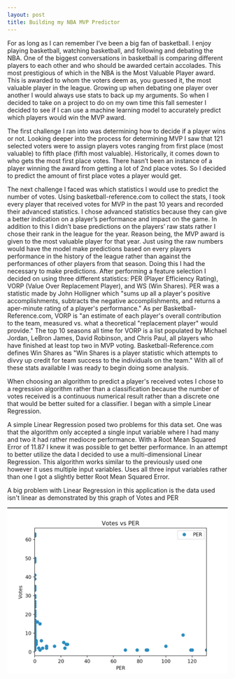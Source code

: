 ```yaml
---
layout: post
title: Building my NBA MVP Predictor
---
```


For as long as I can remember I’ve been a big fan of basketball. I enjoy playing basketball, watching basketball, and following and debating the NBA. One of the biggest conversations in basketball is comparing different players to each other and who should be awarded certain accolades. This most prestigious of which in the NBA is the Most Valuable Player award. This is awarded to whom the voters deem as, you guessed it, the most valuable player in the league. Growing up when debating one player over another I would always use stats to back up my arguments. So when I decided to take on a project to do on my own time this fall semester I decided to see if I can use a machine learning model to accurately predict which players would win the MVP award.

The first challenge I ran into was determining how to decide if a player wins or not. Looking deeper into the process for determining MVP I saw that 121 selected voters were to assign players votes ranging from first place (most valuable) to fifth place (fifth most valuable). Historically, it comes down to who gets the most first place votes. There hasn’t been an instance of a player winning the award from getting a lot of 2nd place votes. So I decided to predict the amount of first place votes a player would get.

The next challenge I faced was which statistics I would use to predict the number of votes. Using basketball-reference.com to collect the stats, I took every player that received votes for MVP in the past 10 years and recorded their advanced statistics. I chose advanced statistics because they can give a better indication on a player’s performance and impact on the game. In addition to this I didn’t base predictions on the players’ raw stats rather I chose their rank in the league for the year. Reason being, the MVP award is given to the most valuable player for that year. Just using the raw numbers would have the model make predictions based on every players performance in the history of the league rather than against the performances of other players from that season. Doing this I had the necessary to make predictions. After performing a feature selection I decided on using three different statistics: PER (Player Efficiency Rating), VORP (Value Over Replacement Player), and WS (Win Shares). PER was a statistic made by John Holligner which "sums up all a player's positive accomplishments, subtracts the negative accomplishments, and returns a aper-minute rating of a player's performance." As per Basketball-Reference.com, VORP is "an estimate of each player's overall contribution to the team, measured vs. what a theoretical "replacement player" would provide." The top 10 seasons all time for VORP is a list populated by Michael Jordan, LeBron James, David Robinson, and Chris Paul, all players who have finished at least top two in MVP voting. Basketball-Reference.com defines Win Shares as "Win Shares is a player statistic which attempts to divvy up credit for team success to the individuals on the team." With all of these stats available I was ready to begin doing some analysis.

When choosing an algorithm to predict a player's received votes I chose to a regression algorithm rather than a classification because the number of votes received is a continuous numerical result rather than a discrete one that would be better suited for a classifier. I began with a simple Linear Regression.

A simple Linear Regression posed two problems for this data set. One was that the algorithm only accepted a single input variable where I had many and two it had rather mediocre performance. With a Root Mean Squared Error of 11.87 I knew it was possible to get better performance. In an attempt to better utilize the data I decided to use a multi-dimensional Linear Regression. This algorithm works similar to the previously used one however it uses multiple input variables. Uses all three input variables rather than one I got a slightly better Root Mean Squared Error. 

A big problem with Linear Regression in this application is the data used isn't linear as demonstrated by this graph of Votes and PER

![alt text](https://github.com/bahdo/bahdo.github.io/blob/master/img/MVPgraph.png "Graph")


